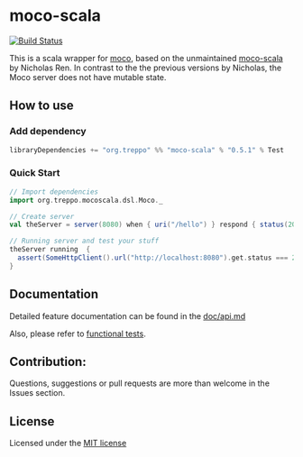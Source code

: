 moco-scala
==========
[![Build Status](https://travis-ci.org/treppo/moco-scala.svg?branch=master)](https://travis-ci.org/treppo/moco-scala)


This is a scala wrapper for [moco](https://github.com/dreamhead/moco), based on the unmaintained
[moco-scala](https://github.com/nicholasren/moco-scala) by Nicholas Ren.
In contrast to the the previous versions by Nicholas, the Moco server does not have mutable state.

## How to use
### Add dependency
```sbt
libraryDependencies += "org.treppo" %% "moco-scala" % "0.5.1" % Test
```

### Quick Start
```scala
// Import dependencies
import org.treppo.mocoscala.dsl.Moco._

// Create server
val theServer = server(8080) when { uri("/hello") } respond { status(200) }

// Running server and test your stuff
theServer running  {
  assert(SomeHttpClient().url("http://localhost:8080").get.status === 200)
}
```

## Documentation
Detailed feature documentation can be found in the [doc/api.md](doc/api.md)

Also, please refer to [functional tests](https://github.com/treppo/moco-scala/tree/master/src/test/scala/features).

## Contribution:
Questions, suggestions or pull requests are more than welcome in the Issues section.

## License
Licensed under the [MIT license](https://github.com/treppo/moco-scala/blob/master/MIT-LICENSE.txt)

